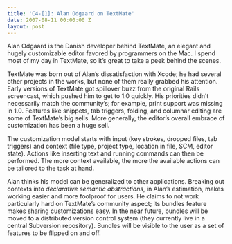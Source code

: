 ```yaml
---
title: 'C4-[1]: Alan Odgaard on TextMate'
date: 2007-08-11 00:00:00 Z
layout: post
---
```





Alan Odgaard is the Danish developer behind TextMate, an elegant and hugely customizable editor favored by programmers on the Mac. I spend most of my day in TextMate, so it’s great to take a peek behind the scenes.

TextMate was born out of Alan’s dissatisfaction with Xcode; he had several other projects in the works, but none of them really grabbed his attention. Early versions of TextMate got spillover buzz from the original Rails screencast, which pushed him to get to 1.0 quickly. His priorities didn’t necessarily match the community’s; for example, print support was missing in 1.0. Features like snippets, tab triggers, folding, and columnar editing are some of TextMate’s big sells. More generally, the editor’s overall embrace of customization has been a huge sell.

The customization model starts with input (key strokes, dropped files, tab triggers) and context (file type, project type, location in file, SCM, editor state). Actions like inserting text and running commands can then be performed. The more context available, the more the available actions can be tailored to the task at hand.

Alan thinks his model can be generalized to other applications. Breaking out contexts into *declarative semantic abstractions*, in Alan’s estimation, makes working easier and more foolproof for users. He claims to not work particularly hard on TextMate’s community aspect; its bundles feature makes sharing customizations easy. In the near future, bundles will be moved to a distributed version control system (they currently live in a central Subversion repository). Bundles will be visible to the user as a set of features to be flipped on and off.
